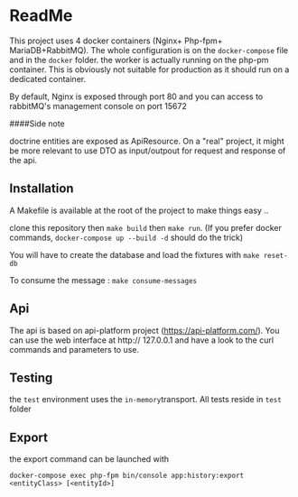 # ReadMe

This project uses 4 docker containers (Nginx+ Php-fpm+ MariaDB+RabbitMQ).
The whole configuration is on the `docker-compose` file and in the `docker` folder.
the worker is actually running on the php-pm container. This is obviously not suitable for production as it should run on a dedicated container.

By default, Nginx is exposed through port 80 and you can access to rabbitMQ's management console on port 15672

####Side note

doctrine entities are exposed as ApiResource. On a "real" project, it might be more relevant to use DTO as input/outpout for request and response of the api.

## Installation
A Makefile is available at the root of the project to make things easy .. 

clone this repository then `make build` then `make run`. (If you prefer docker commands, `docker-compose up --build -d` should do the trick)

You will have to create the database and load the fixtures with `make reset-db`

To consume the message : `make consume-messages` 

## Api

The api is based on api-platform project (https://api-platform.com/).
You can use the web interface at http:// 127.0.0.1 and have a look to the curl commands and parameters to use.

## Testing

the `test` environment uses the `in-memory`transport. All tests reside in `test` folder

## Export
the export command can be launched with 

`docker-compose exec php-fpm bin/console app:history:export <entityClass> [<entityId>]` 

